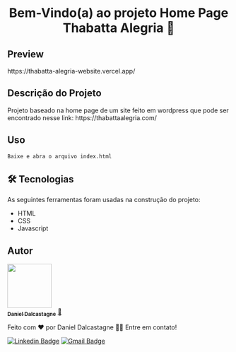 <h1 align="center">Bem-Vindo(a) ao projeto Home Page Thabatta Alegria 👋</h1>

## Preview
<p align="left">https://thabatta-alegria-website.vercel.app/</p>

## Descrição do Projeto
<p align="left">Projeto baseado na home page de um site feito em wordpress que pode ser encontrado nesse link: https://thabattaalegria.com/</p>

## Uso

```sh
Baixe e abra o arquivo index.html
```

## 🛠 Tecnologias

As seguintes ferramentas foram usadas na construção do projeto:

- HTML
- CSS
- Javascript
## Autor

<a href="https://github.com/dalcastagned">
 <img src="https://avatars.githubusercontent.com/u/65626347?v=4" width="100px;"/>
 <br />
 <sub><b>Daniel Dalcastagne</b></sub></a> <a href="https://github.com/dalcastagned">🚀</a>


Feito com ❤️ por Daniel Dalcastagne 👋🏽 Entre em contato!

[![Linkedin Badge](https://img.shields.io/badge/-LINKEDIN-blue?style=flat-square&logo=Linkedin&logoColor=white&link=https://www.linkedin.com/in/daniel-dalcastagne-4baa00179/)](https://www.linkedin.com/in/daniel-dalcastagne-4baa00179/) 
[![Gmail Badge](https://img.shields.io/badge/-EMAIL-c14438?style=flat-square&logo=Gmail&logoColor=white&link=mailto:contato@danieldalcastagne.com)](mailto:contato@danieldalcastagne.com)